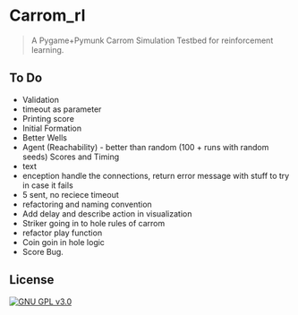 # Carrom_rl
> A Pygame+Pymunk Carrom Simulation Testbed for reinforcement learning.

## To Do

- Validation  
- timeout as parameter
- Printing score
- Initial Formation
- Better Wells
- Agent (Reachability) - better than random (100 + runs with random seeds) Scores and Timing
- text
- enception handle the connections, return error message with stuff to try in case it fails
- 5 sent, no reciece timeout 
- refactoring and naming convention
- Add delay and describe action in visualization
- Striker going in to hole rules of carrom
- refactor play function
- Coin goin in hole logic
- Score Bug.

## License

[![GNU GPL v3.0](http://www.gnu.org/graphics/gplv3-127x51.png)](http://www.gnu.org/licenses/gpl.html)
